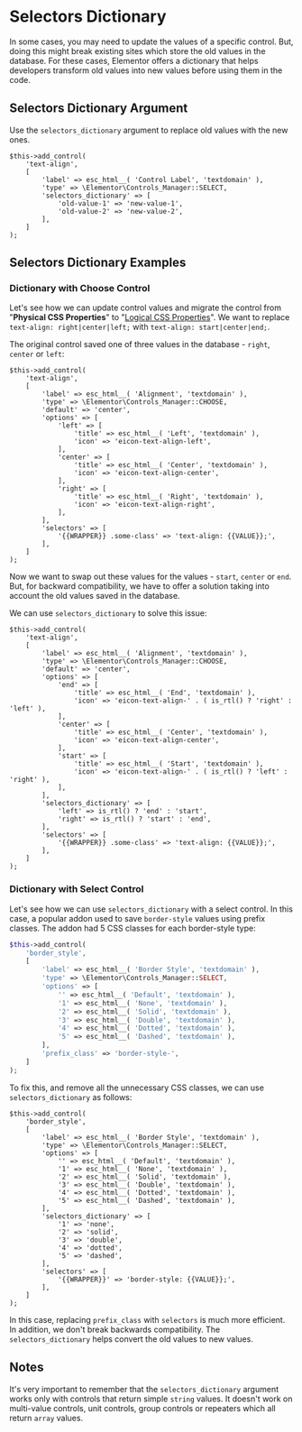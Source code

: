# Selectors Dictionary

<Badge type="tip" vertical="top" text="Elementor Core" /> <Badge type="warning" vertical="top" text="Advanced" />

In some cases, you may need to update the values of a specific control. But, doing this might break existing sites which store the old values in the database. For these cases, Elementor offers a dictionary that helps developers transform old values into new values before using them in the code.

## Selectors Dictionary Argument

Use the `selectors_dictionary` argument to replace old values with the new ones.

```php{6-9}
$this->add_control(
	'text-align',
	[
		'label' => esc_html__( 'Control Label', 'textdomain' ),
		'type' => \Elementor\Controls_Manager::SELECT,
		'selectors_dictionary' => [
			'old-value-1' => 'new-value-1',
			'old-value-2' => 'new-value-2',
		],
	]
);
```

## Selectors Dictionary Examples

### Dictionary with Choose Control

Let's see how we can update control values and migrate the control from "**Physical CSS Properties**" to "[Logical CSS Properties](https://developer.mozilla.org/en-US/docs/Web/CSS/CSS_Logical_Properties)". We want to replace `text-align: right|center|left;` with `text-align: start|center|end;`.

The original control saved one of three values in the database - `right`, `center` or `left`:

```php{8,12,16}
$this->add_control(
	'text-align',
	[
		'label' => esc_html__( 'Alignment', 'textdomain' ),
		'type' => \Elementor\Controls_Manager::CHOOSE,
		'default' => 'center',
		'options' => [
			'left' => [
				'title' => esc_html__( 'Left', 'textdomain' ),
				'icon' => 'eicon-text-align-left',
			],
			'center' => [
				'title' => esc_html__( 'Center', 'textdomain' ),
				'icon' => 'eicon-text-align-center',
			],
			'right' => [
				'title' => esc_html__( 'Right', 'textdomain' ),
				'icon' => 'eicon-text-align-right',
			],
		],
		'selectors' => [
			'{{WRAPPER}} .some-class' => 'text-align: {{VALUE}};',
		],
	]
);
```

Now we want to swap out these values for the values - `start`, `center` or `end`. But, for backward compatibility, we have to offer a solution taking into account the old values saved in the database.

We can use `selectors_dictionary` to solve this issue:

```php{8-11,16-19,21-24}
$this->add_control(
	'text-align',
	[
		'label' => esc_html__( 'Alignment', 'textdomain' ),
		'type' => \Elementor\Controls_Manager::CHOOSE,
		'default' => 'center',
		'options' => [
			'end' => [
				'title' => esc_html__( 'End', 'textdomain' ),
				'icon' => 'eicon-text-align-' . ( is_rtl() ? 'right' : 'left' ),
			],
			'center' => [
				'title' => esc_html__( 'Center', 'textdomain' ),
				'icon' => 'eicon-text-align-center',
			],
			'start' => [
				'title' => esc_html__( 'Start', 'textdomain' ),
				'icon' => 'eicon-text-align-' . ( is_rtl() ? 'left' : 'right' ),
			],
		],
		'selectors_dictionary' => [
			'left' => is_rtl() ? 'end' : 'start',
			'right' => is_rtl() ? 'start' : 'end',
		],
		'selectors' => [
			'{{WRAPPER}} .some-class' => 'text-align: {{VALUE}};',
		],
	]
);
```

### Dictionary with Select Control

Let's see how we can use `selectors_dictionary` with a select control. In this case, a popular addon used to save `border-style` values using prefix classes. The addon had 5 CSS classes for each border-style type:

```php
$this->add_control(
	'border_style',
	[
		'label' => esc_html__( 'Border Style', 'textdomain' ),
		'type' => \Elementor\Controls_Manager::SELECT,
		'options' => [
			'' => esc_html__( 'Default', 'textdomain' ),
			'1' => esc_html__( 'None', 'textdomain' ),
			'2' => esc_html__( 'Solid', 'textdomain' ),
			'3' => esc_html__( 'Double', 'textdomain' ),
			'4' => esc_html__( 'Dotted', 'textdomain' ),
			'5' => esc_html__( 'Dashed', 'textdomain' ),
		],
		'prefix_class' => 'border-style-',
	]
);
```

To fix this, and remove all the unnecessary CSS classes, we can use `selectors_dictionary` as follows:

```php{14-20}
$this->add_control(
	'border_style',
	[
		'label' => esc_html__( 'Border Style', 'textdomain' ),
		'type' => \Elementor\Controls_Manager::SELECT,
		'options' => [
			'' => esc_html__( 'Default', 'textdomain' ),
			'1' => esc_html__( 'None', 'textdomain' ),
			'2' => esc_html__( 'Solid', 'textdomain' ),
			'3' => esc_html__( 'Double', 'textdomain' ),
			'4' => esc_html__( 'Dotted', 'textdomain' ),
			'5' => esc_html__( 'Dashed', 'textdomain' ),
		],
		'selectors_dictionary' => [
			'1' => 'none',
			'2' => 'solid',
			'3' => 'double',
			'4' => 'dotted',
			'5' => 'dashed',
		],
		'selectors' => [
			'{{WRAPPER}}' => 'border-style: {{VALUE}};',
		],
	]
);
```

In this case, replacing `prefix_class` with `selectors` is much more efficient. In addition, we don't break backwards compatibility. The `selectors_dictionary` helps convert the old values to new values.

## Notes

It's very important to remember that the `selectors_dictionary` argument works only with controls that return simple `string` values. It doesn't work on multi-value controls, unit controls, group controls or repeaters which all return `array` values.
